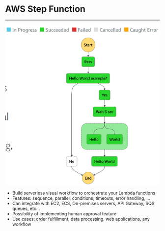 # AWS Step Function

---
![Step Function](../Image/Step_function.png)
* Build serverless visual workflow to orchestrate your Lambda functions
* Features: sequence, parallel, conditions, timeouts, error handling, …
* Can integrate with EC2, ECS, On-premises servers, API Gateway, SQS queues, etc…
* Possibility of implementing human approval feature
* Use cases: order fulfillment, data processing, web applications, any workflow